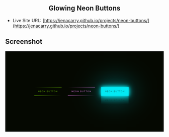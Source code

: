 <div align="center">
  <h2>Glowing Neon Buttons</h2>
</div>

- Live Site URL: [https://jenacarry.github.io/projects/neon-buttons/](https://jenacarry.github.io/projects/neon-buttons/)

## Screenshot

<div align="center">

![](./assets/images/screenshot.png)

</div>

